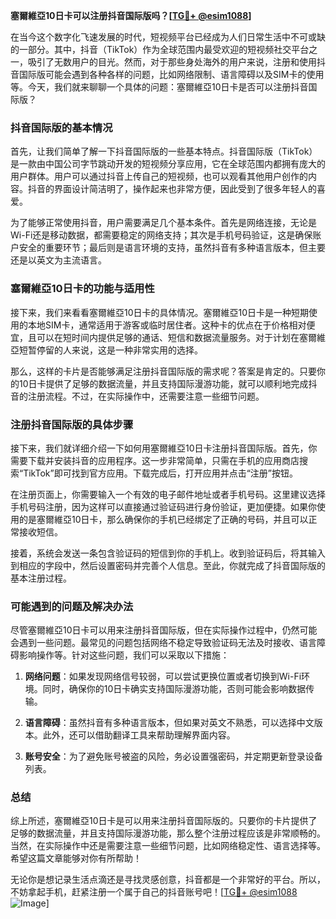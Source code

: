 **塞爾維亞10日卡可以注册抖音国际版吗？[[TG💪+ @esim1088](https://t.me/s/esim1088)]**

在当今这个数字化飞速发展的时代，短视频平台已经成为人们日常生活中不可或缺的一部分。其中，抖音（TikTok）作为全球范围内最受欢迎的短视频社交平台之一，吸引了无数用户的目光。然而，对于那些身处海外的用户来说，注册和使用抖音国际版可能会遇到各种各样的问题，比如网络限制、语言障碍以及SIM卡的使用等。今天，我们就来聊聊一个具体的问题：塞爾維亞10日卡是否可以注册抖音国际版？

### 抖音国际版的基本情况

首先，让我们简单了解一下抖音国际版的一些基本特点。抖音国际版（TikTok）是一款由中国公司字节跳动开发的短视频分享应用，它在全球范围内都拥有庞大的用户群体。用户可以通过抖音上传自己的短视频，也可以观看其他用户创作的内容。抖音的界面设计简洁明了，操作起来也非常方便，因此受到了很多年轻人的喜爱。

为了能够正常使用抖音，用户需要满足几个基本条件。首先是网络连接，无论是Wi-Fi还是移动数据，都需要稳定的网络支持；其次是手机号码验证，这是确保账户安全的重要环节；最后则是语言环境的支持，虽然抖音有多种语言版本，但主要还是以英文为主流语言。

### 塞爾維亞10日卡的功能与适用性

接下来，我们来看看塞爾維亞10日卡的具体情况。塞爾維亞10日卡是一种短期使用的本地SIM卡，通常适用于游客或临时居住者。这种卡的优点在于价格相对便宜，且可以在短时间内提供足够的通话、短信和数据流量服务。对于计划在塞爾維亞短暂停留的人来说，这是一种非常实用的选择。

那么，这样的卡片是否能够满足注册抖音国际版的需求呢？答案是肯定的。只要你的10日卡提供了足够的数据流量，并且支持国际漫游功能，就可以顺利地完成抖音的注册流程。不过，在实际操作中，还需要注意一些细节问题。

### 注册抖音国际版的具体步骤

接下来，我们就详细介绍一下如何用塞爾維亞10日卡注册抖音国际版。首先，你需要下载并安装抖音的应用程序。这一步非常简单，只需在手机的应用商店搜索“TikTok”即可找到官方应用。下载完成后，打开应用并点击“注册”按钮。

在注册页面上，你需要输入一个有效的电子邮件地址或者手机号码。这里建议选择手机号码注册，因为这样可以直接通过验证码进行身份验证，更加便捷。如果你使用的是塞爾維亞10日卡，那么确保你的手机已经绑定了正确的号码，并且可以正常接收短信。

接着，系统会发送一条包含验证码的短信到你的手机上。收到验证码后，将其输入到相应的字段中，然后设置密码并完善个人信息。至此，你就完成了抖音国际版的基本注册过程。

### 可能遇到的问题及解决办法

尽管塞爾維亞10日卡可以用来注册抖音国际版，但在实际操作过程中，仍然可能会遇到一些问题。最常见的问题包括网络不稳定导致验证码无法及时接收、语言障碍影响操作等。针对这些问题，我们可以采取以下措施：

1. **网络问题**：如果发现网络信号较弱，可以尝试更换位置或者切换到Wi-Fi环境。同时，确保你的10日卡确实支持国际漫游功能，否则可能会影响数据传输。
   
2. **语言障碍**：虽然抖音有多种语言版本，但如果对英文不熟悉，可以选择中文版本。此外，还可以借助翻译工具来帮助理解界面内容。

3. **账号安全**：为了避免账号被盗的风险，务必设置强密码，并定期更新登录设备列表。

### 总结

综上所述，塞爾維亞10日卡是可以用来注册抖音国际版的。只要你的卡片提供了足够的数据流量，并且支持国际漫游功能，那么整个注册过程应该是非常顺畅的。当然，在实际操作中还是需要注意一些细节问题，比如网络稳定性、语言选择等。希望这篇文章能够对你有所帮助！

无论你是想记录生活点滴还是寻找灵感创意，抖音都是一个非常好的平台。所以，不妨拿起手机，赶紧注册一个属于自己的抖音账号吧！[[TG💪+ @esim1088](https://t.me/s/esim1088) ![Image](https://i.postimg.cc/4NQfJmqS/Snipaste-2025-05-13-00-14-12.png)]